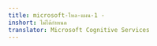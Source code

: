 ```yaml
---
title: microsoft-ไหล-แผน-1 -
inshort: ไม่ได้กำหนด
translator: Microsoft Cognitive Services
---
```




